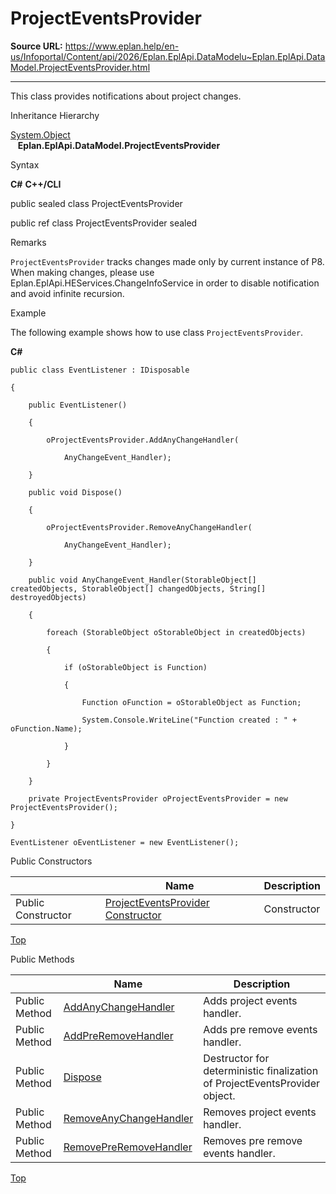 # ProjectEventsProvider

**Source URL:** https://www.eplan.help/en-us/Infoportal/Content/api/2026/Eplan.EplApi.DataModelu~Eplan.EplApi.DataModel.ProjectEventsProvider.html

---

This class provides notifications about project changes.

Inheritance Hierarchy

[System.Object](#)  
   **Eplan.EplApi.DataModel.ProjectEventsProvider**

Syntax

**C#**
**C++/CLI**


public sealed class ProjectEventsProvider

public ref class ProjectEventsProvider sealed


Remarks

`ProjectEventsProvider` tracks changes made only by current instance of P8. When making changes, please use Eplan.EplApi.HEServices.ChangeInfoService in order to disable notification and avoid infinite recursion.

Example

The following example shows how to use class `ProjectEventsProvider`.

**C#**

```
public class EventListener : IDisposable

{

    public EventListener()

    {

        oProjectEventsProvider.AddAnyChangeHandler(

            AnyChangeEvent_Handler);

    }

    public void Dispose()

    {

        oProjectEventsProvider.RemoveAnyChangeHandler(

            AnyChangeEvent_Handler);

    }

    public void AnyChangeEvent_Handler(StorableObject[] createdObjects, StorableObject[] changedObjects, String[] destroyedObjects)

    {

        foreach (StorableObject oStorableObject in createdObjects)

        {

            if (oStorableObject is Function)

            {

                Function oFunction = oStorableObject as Function;

                System.Console.WriteLine("Function created : " + oFunction.Name);

            }

        }

    }

    private ProjectEventsProvider oProjectEventsProvider = new ProjectEventsProvider();

}

EventListener oEventListener = new EventListener();

```

Public Constructors

|  | Name | Description |
| --- | --- | --- |
| Public Constructor | [ProjectEventsProvider Constructor](Eplan.EplApi.DataModelu~Eplan.EplApi.DataModel.ProjectEventsProvider~_ctor.html) | Constructor |

[Top](#top)

Public Methods

|  | Name | Description |
| --- | --- | --- |
| Public Method | [AddAnyChangeHandler](Eplan.EplApi.DataModelu~Eplan.EplApi.DataModel.ProjectEventsProvider~AddAnyChangeHandler.html) | Adds project events handler. |
| Public Method | [AddPreRemoveHandler](Eplan.EplApi.DataModelu~Eplan.EplApi.DataModel.ProjectEventsProvider~AddPreRemoveHandler.html) | Adds pre remove events handler. |
| Public Method | [Dispose](Eplan.EplApi.DataModelu~Eplan.EplApi.DataModel.ProjectEventsProvider~Dispose().html) | Destructor for deterministic finalization of ProjectEventsProvider object. |
| Public Method | [RemoveAnyChangeHandler](Eplan.EplApi.DataModelu~Eplan.EplApi.DataModel.ProjectEventsProvider~RemoveAnyChangeHandler.html) | Removes project events handler. |
| Public Method | [RemovePreRemoveHandler](Eplan.EplApi.DataModelu~Eplan.EplApi.DataModel.ProjectEventsProvider~RemovePreRemoveHandler.html) | Removes pre remove events handler. |

[Top](#top)
